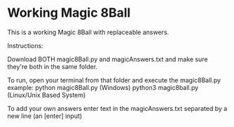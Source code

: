 # Working Magic 8Ball

This is a working Magic 8Ball with replaceable answers.

Instructions:

Download BOTH magic8Ball.py and magicAnswers.txt and make sure they're both in the same folder.

To run, open your terminal from that folder and execute the magic8Ball.py 
example: python magic8Ball.py (Windows) python3 magic8ball.py (Linux/Unix Based System)

To add your own answers enter text in the magicAnswers.txt separated by a new line (an [enter] input)
